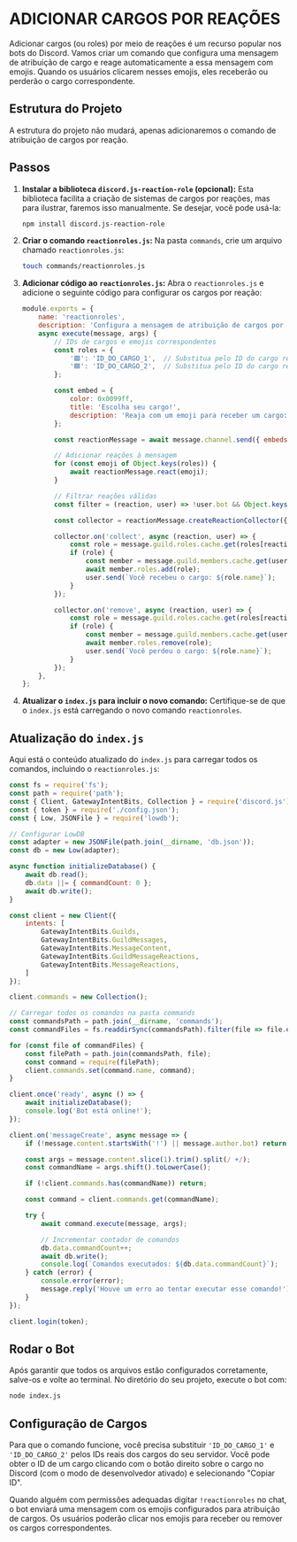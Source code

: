 # ADICIONAR CARGOS POR REAÇÕES
Adicionar cargos (ou roles) por meio de reações é um recurso popular nos bots do Discord. Vamos criar um comando que configura uma mensagem de atribuição de cargo e reage automaticamente a essa mensagem com emojis. Quando os usuários clicarem nesses emojis, eles receberão ou perderão o cargo correspondente.

## Estrutura do Projeto
A estrutura do projeto não mudará, apenas adicionaremos o comando de atribuição de cargos por reação.

## Passos
1. **Instalar a biblioteca `discord.js-reaction-role` (opcional):**
   Esta biblioteca facilita a criação de sistemas de cargos por reações, mas para ilustrar, faremos isso manualmente. Se desejar, você pode usá-la:
   ```sh
   npm install discord.js-reaction-role
   ```

2. **Criar o comando `reactionroles.js`:**
   Na pasta `commands`, crie um arquivo chamado `reactionroles.js`:
   ```sh
   touch commands/reactionroles.js
   ```

3. **Adicionar código ao `reactionroles.js`:**
   Abra o `reactionroles.js` e adicione o seguinte código para configurar os cargos por reação:

   ```javascript
   module.exports = {
       name: 'reactionroles',
       description: 'Configura a mensagem de atribuição de cargos por reação',
       async execute(message, args) {
           // IDs de cargos e emojis correspondentes
           const roles = {
               '🟩': 'ID_DO_CARGO_1',  // Substitua pelo ID do cargo real
               '🟦': 'ID_DO_CARGO_2',  // Substitua pelo ID do cargo real
           };

           const embed = {
               color: 0x0099ff,
               title: 'Escolha seu cargo!',
               description: 'Reaja com um emoji para receber um cargo:\n\n🟩 - Cargo 1\n🟦 - Cargo 2',
           };

           const reactionMessage = await message.channel.send({ embeds: [embed] });

           // Adicionar reações à mensagem
           for (const emoji of Object.keys(roles)) {
               await reactionMessage.react(emoji);
           }

           // Filtrar reações válidas
           const filter = (reaction, user) => !user.bot && Object.keys(roles).includes(reaction.emoji.name);

           const collector = reactionMessage.createReactionCollector({ filter, dispose: true });

           collector.on('collect', async (reaction, user) => {
               const role = message.guild.roles.cache.get(roles[reaction.emoji.name]);
               if (role) {
                   const member = message.guild.members.cache.get(user.id);
                   await member.roles.add(role);
                   user.send(`Você recebeu o cargo: ${role.name}`);
               }
           });

           collector.on('remove', async (reaction, user) => {
               const role = message.guild.roles.cache.get(roles[reaction.emoji.name]);
               if (role) {
                   const member = message.guild.members.cache.get(user.id);
                   await member.roles.remove(role);
                   user.send(`Você perdeu o cargo: ${role.name}`);
               }
           });
       },
   };
   ```

4. **Atualizar o `index.js` para incluir o novo comando:**
   Certifique-se de que o `index.js` está carregando o novo comando `reactionroles`.

## Atualização do `index.js`
Aqui está o conteúdo atualizado do `index.js` para carregar todos os comandos, incluindo o `reactionroles.js`:

```javascript
const fs = require('fs');
const path = require('path');
const { Client, GatewayIntentBits, Collection } = require('discord.js');
const { token } = require('./config.json');
const { Low, JSONFile } = require('lowdb');

// Configurar LowDB
const adapter = new JSONFile(path.join(__dirname, 'db.json'));
const db = new Low(adapter);

async function initializeDatabase() {
    await db.read();
    db.data ||= { commandCount: 0 };
    await db.write();
}

const client = new Client({ 
    intents: [
        GatewayIntentBits.Guilds, 
        GatewayIntentBits.GuildMessages, 
        GatewayIntentBits.MessageContent,
        GatewayIntentBits.GuildMessageReactions,
        GatewayIntentBits.MessageReactions,
    ] 
});

client.commands = new Collection();

// Carregar todos os comandos na pasta commands
const commandsPath = path.join(__dirname, 'commands');
const commandFiles = fs.readdirSync(commandsPath).filter(file => file.endsWith('.js'));

for (const file of commandFiles) {
    const filePath = path.join(commandsPath, file);
    const command = require(filePath);
    client.commands.set(command.name, command);
}

client.once('ready', async () => {
    await initializeDatabase();
    console.log('Bot está online!');
});

client.on('messageCreate', async message => {
    if (!message.content.startsWith('!') || message.author.bot) return;

    const args = message.content.slice(1).trim().split(/ +/);
    const commandName = args.shift().toLowerCase();

    if (!client.commands.has(commandName)) return;

    const command = client.commands.get(commandName);

    try {
        await command.execute(message, args);

        // Incrementar contador de comandos
        db.data.commandCount++;
        await db.write();
        console.log(`Comandos executados: ${db.data.commandCount}`);
    } catch (error) {
        console.error(error);
        message.reply('Houve um erro ao tentar executar esse comando!');
    }
});

client.login(token);
```

## Rodar o Bot
Após garantir que todos os arquivos estão configurados corretamente, salve-os e volte ao terminal. No diretório do seu projeto, execute o bot com:

```sh
node index.js
```

## Configuração de Cargos
Para que o comando funcione, você precisa substituir `'ID_DO_CARGO_1'` e `'ID_DO_CARGO_2'` pelos IDs reais dos cargos do seu servidor. Você pode obter o ID de um cargo clicando com o botão direito sobre o cargo no Discord (com o modo de desenvolvedor ativado) e selecionando "Copiar ID".

Quando alguém com permissões adequadas digitar `!reactionroles` no chat, o bot enviará uma mensagem com os emojis configurados para atribuição de cargos. Os usuários poderão clicar nos emojis para receber ou remover os cargos correspondentes.

